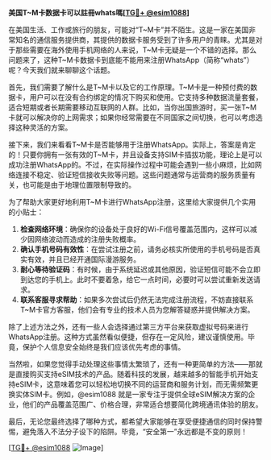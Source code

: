 **美国T~M卡数据卡可以註冊whats嗎[[TG💪+ @esim1088](https://t.me/s/esim1088)]**

在美国生活、工作或旅行的朋友，可能对“T~M卡”并不陌生。这是一家在美国非常知名的通信服务提供商，其提供的数据卡服务受到了许多用户的青睐。尤其是对于那些需要在海外使用手机网络的人来说，T~M卡无疑是一个不错的选择。那么问题来了，这种T~M卡数据卡到底能不能用来注册WhatsApp（简称“whats”）呢？今天我们就来聊聊这个话题。

首先，我们需要了解什么是T~M卡以及它的工作原理。T~M卡是一种预付费的数据卡，用户可以在没有合约绑定的情况下购买和使用。它支持多种数据流量套餐，适合短期或者长期需要移动互联网的人群。比如，当你出国旅游时，买一张T~M卡就可以解决你的上网需求；如果你经常需要在不同国家之间切换，也可以考虑选择这种灵活的方案。

接下来，我们来看看T~M卡是否能够用于注册WhatsApp。实际上，答案是肯定的！只要你拥有一张有效的T~M卡，并且设备支持SIM卡插拔功能，理论上是可以成功注册WhatsApp的。不过，在实际操作过程中可能会遇到一些小麻烦，比如网络连接不稳定、验证短信接收失败等问题。这些问题通常与运营商的服务质量有关，也可能是由于地理位置限制导致的。

为了帮助大家更好地利用T~M卡进行WhatsApp注册，这里给大家提供几个实用的小贴士：

1. **检查网络环境**：确保你的设备处于良好的Wi-Fi信号覆盖范围内，这样可以减少因网络波动而造成的注册失败概率。
2. **确认手机号码有效性**：在尝试注册之前，请务必核实所使用的手机号码是否真实有效，并且已经开通国际漫游服务。
3. **耐心等待验证码**：有时候，由于系统延迟或其他原因，验证短信可能不会立即到达您的手机上。此时不要着急，给它一点时间，必要时可以尝试重新发送请求。
4. **联系客服寻求帮助**：如果多次尝试后仍然无法完成注册流程，不妨直接联系T~M卡官方客服，他们会有专业的技术人员为您解答疑惑并提供解决方案。

除了上述方法之外，还有一些人会选择通过第三方平台来获取虚拟号码来进行WhatsApp注册。这种方式虽然看似便捷，但存在一定风险，建议谨慎使用。毕竟，保护个人信息安全始终是我们应该优先考虑的事情。

当然啦，如果您觉得手动处理这些事情太繁琐了，还有一种更简单的方法——那就是直接购买支持eSIM技术的产品。随着科技的发展，越来越多的智能手机开始支持eSIM卡，这意味着您可以轻松地切换不同的运营商和服务计划，而无需频繁更换实体SIM卡。例如，@esim1088 就是一家专注于提供全球eSIM解决方案的企业，他们的产品覆盖范围广、价格合理，非常适合想要简化跨境通讯体验的朋友。

最后，无论您最终选择了哪种方式，都希望大家能够在享受便捷通信的同时保持警惕，避免落入不法分子设下的陷阱。毕竟，“安全第一”永远都是不变的原则！

[[TG💪+ @esim1088](https://t.me/s/esim1088) ![Image](https://i.postimg.cc/4NQfJmqS/Snipaste-2025-05-13-00-14-12.png)]